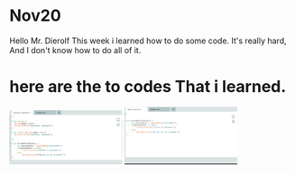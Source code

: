 # Nov20
Hello Mr. Dierolf This week i learned how to do some code.
It's really hard, And I don't know how to do all of it.

# here are the to codes That i learned.
<img src="images/Naruto.png" alt="Nauto" width="200">



<img src="images/sasuke.png" alt="Sasuke" width="200">
